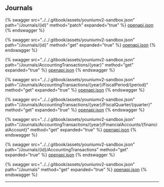 ## Journals




{% swagger src="../../.gitbook/assets/youniumv2-sandbox.json" path="/Journals/{id}" method="patch" expanded="true" %}
[openapi.json](./docs-sandbox/.gitbook/assets/youniumv2-sandbox.json)
{% endswagger %}

{% swagger src="../../.gitbook/assets/youniumv2-sandbox.json" path="/Journals/{id}" method="get" expanded="true" %}
[openapi.json](./docs-sandbox/.gitbook/assets/youniumv2-sandbox.json)
{% endswagger %}

{% swagger src="../../.gitbook/assets/youniumv2-sandbox.json" path="/Journals/AccountingTransactions/{year}" method="get" expanded="true" %}
[openapi.json](./docs-sandbox/.gitbook/assets/youniumv2-sandbox.json)
{% endswagger %}

{% swagger src="../../.gitbook/assets/youniumv2-sandbox.json" path="/Journals/AccountingTransactions/{year}/FiscalPeriod/{period}" method="get" expanded="true" %}
[openapi.json](./docs-sandbox/.gitbook/assets/youniumv2-sandbox.json)
{% endswagger %}

{% swagger src="../../.gitbook/assets/youniumv2-sandbox.json" path="/Journals/AccountingTransactions/{year}/FiscalQuarter/{quarter}" method="get" expanded="true" %}
[openapi.json](./docs-sandbox/.gitbook/assets/youniumv2-sandbox.json)
{% endswagger %}

{% swagger src="../../.gitbook/assets/youniumv2-sandbox.json" path="/Journals/AccountingTransactions/{year}/FinancialAccounts/{financialAccount}" method="get" expanded="true" %}
[openapi.json](./docs-sandbox/.gitbook/assets/youniumv2-sandbox.json)
{% endswagger %}

{% swagger src="../../.gitbook/assets/youniumv2-sandbox.json" path="/Journals/{id}/AccountingTransactions" method="get" expanded="true" %}
[openapi.json](./docs-sandbox/.gitbook/assets/youniumv2-sandbox.json)
{% endswagger %}

{% swagger src="../../.gitbook/assets/youniumv2-sandbox.json" path="/Journals" method="get" expanded="true" %}
[openapi.json](./docs-sandbox/.gitbook/assets/youniumv2-sandbox.json)
{% endswagger %}


---


